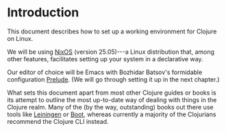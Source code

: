 # Introduction

This document describes how to set up a working environment for Clojure on Linux.

We will be using [NixOS](https://nixos.org/) (version 25.05)---a Linux distribution that, among other features, facilitates setting up your system in a declarative way.

Our editor of choice will be Emacs with Bozhidar Batsov's formidable configuration [Prelude](https://prelude.emacsredux.com/en/latest/).
(We will go through setting it up in the next chapter.)

What sets this document apart from most other Clojure guides or books is its attempt to outline the most up-to-date way of dealing with things in the Clojure realm.
Many of the (by the way, outstanding) books out there use tools like [Leiningen](https://leiningen.org/) or [Boot](https://boot-clj.github.io/), whereas currently a majority of the Clojurians recommend the Clojure CLI instead.
